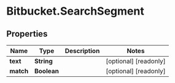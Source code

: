 # Bitbucket.SearchSegment

## Properties

Name | Type | Description | Notes
------------ | ------------- | ------------- | -------------
**text** | **String** |  | [optional] [readonly] 
**match** | **Boolean** |  | [optional] [readonly] 


